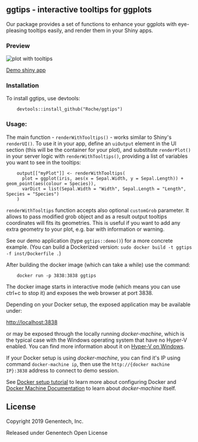 ## ggtips - interactive tooltips for ggplots

Our package provides a set of functions to enhance your ggplots with eye-pleasing tooltips easily, and render them in your Shiny apps.

### Preview

![plot with tooltips](inst/example/ggtips.png?raw=true)


[Demo shiny app](https://jcubic.shinyapps.io/ggtips/)

### Installation

To install ggtips, use devtools:

```
    devtools::install_github("Roche/ggtips")
```

### Usage:

The main function - `renderWithTooltips()` - works similar to Shiny's `renderUI()`. To use it in your app, define an `uiOutput` element in the UI section (this will be the container for your plot), and substitute `renderPlot()` in your server logic with `renderWithTooltips()`, providing a list of variables you want to see in the tooltips:

```
    output[["myPlot"]] <- renderWithTooltips(
      plot = ggplot(iris, aes(x = Sepal.Width, y = Sepal.Length)) + geom_point(aes(colour = Species)),
      varDict = list(Sepal.Width = "Width", Sepal.Length = "Length", Species = "Species")
    )
```

`renderWithTooltips` function accepts also optional `customGrob` parameter. It allows to pass modified grob object and as a result output tooltips coordinates will fits its geometries. This is useful if you want to add any extra geometry to your plot, e.g. bar with information or warning.

See our demo application (type `ggtips::demo()`) for a more concrete example. (You can build a Dockerized version: `sudo docker build -t ggtips -f inst/Dockerfile .`)

After building the docker image (which can take a while) use the command:

```
    docker run -p 3838:3838 ggtips
```

The docker image starts in interactive mode (which means you can use ctrl+c to stop it) and exposes the web browser at port 3838. 

Depending on your Docker setup, the exposed application may be available under: 

[http://localhost:3838](http://localhost:3838) 

or may be exposed through the locally running *docker-machine*, which is the typical
case with the Windows operating system that have no Hyper-V enabled. You can find more information about it on [Hyper-V on Windows](https://docs.microsoft.com/en-us/virtualization/hyper-v-on-windows/reference/hyper-v-requirements).

If your Docker setup is using *docker-machine*, you can find it's IP using command `docker-machine ip`, then use the `http://{docker machine IP}:3838` address to connect to demo session. 

See [Docker setup tutorial](https://docs.docker.com/get-started) to learn more about configuring Docker and [Docker Machine Documentation](https://docs.docker.com/machine/get-started/) to learn about *docker-machine* itself.


## License

Copyright 2019 Genentech, Inc.

Released under Genentech Open License